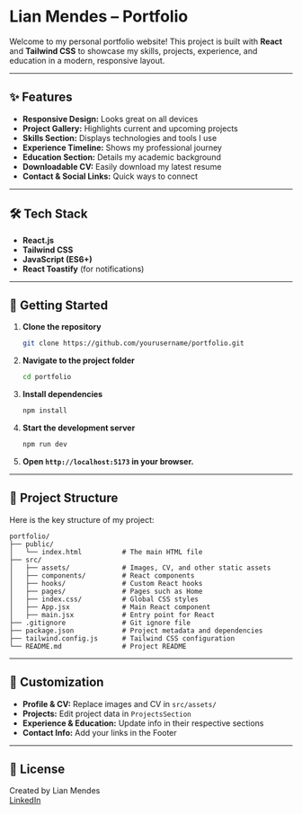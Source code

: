 # Lian Mendes – Portfolio

Welcome to my personal portfolio website! This project is built with **React** and **Tailwind CSS** to showcase my skills, projects, experience, and education in a modern, responsive layout.

---

## ✨ Features

- **Responsive Design:** Looks great on all devices
- **Project Gallery:** Highlights current and upcoming projects
- **Skills Section:** Displays technologies and tools I use
- **Experience Timeline:** Shows my professional journey
- **Education Section:** Details my academic background
- **Downloadable CV:** Easily download my latest resume
- **Contact & Social Links:** Quick ways to connect

---

## 🛠️ Tech Stack

- **React.js**
- **Tailwind CSS**
- **JavaScript (ES6+)**
- **React Toastify** (for notifications)

---

## 🚀 Getting Started

1. **Clone the repository**

   ```bash
   git clone https://github.com/yourusername/portfolio.git
   ```

2. **Navigate to the project folder**

   ```bash
   cd portfolio
   ```

3. **Install dependencies**

   ```bash
   npm install
   ```

4. **Start the development server**

   ```bash
   npm run dev
   ```

5. **Open `http://localhost:5173` in your browser.**

---

## 📁 Project Structure

Here is the key structure of my project:

```
portfolio/
├── public/
│   └── index.html          # The main HTML file
├── src/
│   ├── assets/             # Images, CV, and other static assets
│   ├── components/         # React components
│   ├── hooks/              # Custom React hooks
│   ├── pages/              # Pages such as Home
│   ├── index.css/          # Global CSS styles
│   ├── App.jsx             # Main React component
│   ├── main.jsx            # Entry point for React
├── .gitignore              # Git ignore file
├── package.json            # Project metadata and dependencies
├── tailwind.config.js      # Tailwind CSS configuration
└── README.md               # Project README
```

---

## 📝 Customization

- **Profile & CV:** Replace images and CV in `src/assets/`
- **Projects:** Edit project data in `ProjectsSection`
- **Experience & Education:** Update info in their respective sections
- **Contact Info:** Add your links in the Footer

---

## 📄 License

Created by Lian Mendes  
[LinkedIn](https://www.linkedin.com/in/lian-mendes-825295210/)
